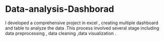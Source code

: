 # Data-analysis-Dashborad
I developed a comprehensive project in excel , creating multiple dashboard and table to analyze the data .This process involved several stage including data preprocessing , data cleaning ,data  visualization .
